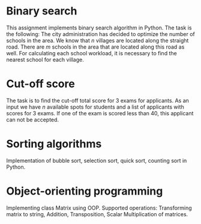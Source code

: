 # Binary search
This assignment implements binary search algorithm in Python. The task is the following:
The city administration has decided to optimize the number of schools in the area. We know that *n* villages are located along the straight road. There are *m* schools in the area that are located along this road as well. For calculating each school workload, it is necessary to find the nearest school for each village.

# Cut-off score
The task is to find the cut-off total score for 3 exams for applicants. As an input we have *n* available spots for students and a list of applicants with scores for 3 exams. If one of the exam is scored less than 40, this applicant can not be accepted.

# Sorting algorithms
Implementation of bubble sort, selection sort, quick sort, counting sort in Python.

# Object-orienting programming
Implementing class Matrix using OOP. Supported operations: Transforming matrix to string, Addition, Transposition, Scalar Multiplication of matrices.
